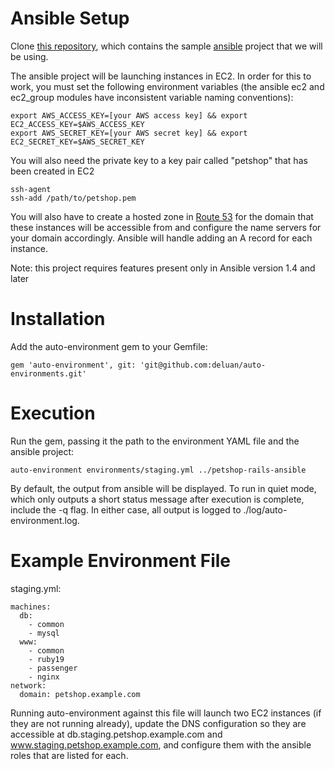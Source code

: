 Ansible Setup
====
Clone [this repository](http://github.com/deluan/petshop-rails-ansible), which contains the sample [ansible](https://github.com/ansible/ansible) project that we will be using.

The ansible project will be launching instances in EC2. In order for this to work, you must set the following environment variables (the ansible ec2 and ec2_group modules have inconsistent variable naming conventions):

    export AWS_ACCESS_KEY=[your AWS access key] && export EC2_ACCESS_KEY=$AWS_ACCESS_KEY
    export AWS_SECRET_KEY=[your AWS secret key] && export EC2_SECRET_KEY=$AWS_SECRET_KEY
    
You will also need the private key to a key pair called "petshop" that has been created in EC2

    ssh-agent
    ssh-add /path/to/petshop.pem

You will also have to create a hosted zone in [Route 53](http://aws.amazon.com/route53) for the domain that these instances will be accessible from and configure the name servers for your domain accordingly. Ansible will handle adding an A record for each instance.

Note: this project requires features present only in Ansible version 1.4 and later

Installation
====
Add the auto-environment gem to your Gemfile:
    
    gem 'auto-environment', git: 'git@github.com:deluan/auto-environments.git'

Execution
====
Run the gem, passing it the path to the environment YAML file and the ansible project:

    auto-environment environments/staging.yml ../petshop-rails-ansible

By default, the output from ansible will be displayed. To run in quiet mode, which only outputs a short status message after execution is complete, include the -q flag. In either case, all output is logged to ./log/auto-environment.log.

Example Environment File
====
staging.yml:

    machines:
      db:
        - common
        - mysql
      www:
        - common
        - ruby19
        - passenger
        - nginx
    network:
      domain: petshop.example.com

Running auto-environment against this file will launch two EC2 instances (if they are not running already), update the DNS configuration so they are accessible at db.staging.petshop.example.com and www.staging.petshop.example.com, and configure them with the ansible roles that are listed for each.
